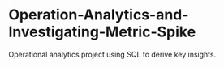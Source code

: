 # Operation-Analytics-and-Investigating-Metric-Spike
Operational analytics project using SQL to derive key insights.

